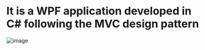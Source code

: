 # It is a WPF application developed in C# following the MVC design pattern
![image](https://user-images.githubusercontent.com/61124810/206691682-37a570ee-3272-4b7c-96e6-d4bac60647e9.png)
